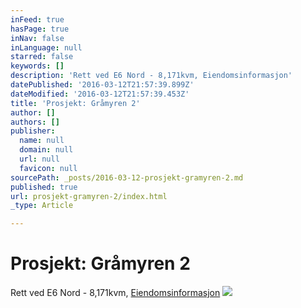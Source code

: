 ```yaml
---
inFeed: true
hasPage: true
inNav: false
inLanguage: null
starred: false
keywords: []
description: 'Rett ved E6 Nord - 8,171kvm, Eiendomsinformasjon'
datePublished: '2016-03-12T21:57:39.899Z'
dateModified: '2016-03-12T21:57:39.453Z'
title: 'Prosjekt: Gråmyren 2'
author: []
authors: []
publisher:
  name: null
  domain: null
  url: null
  favicon: null
sourcePath: _posts/2016-03-12-prosjekt-gramyren-2.md
published: true
url: prosjekt-gramyren-2/index.html
_type: Article

---
```

# Prosjekt: Gråmyren 2

Rett ved E6 Nord - 8,171kvm, [Eiendomsinformasjon][0]
![](https://the-grid-user-content.s3-us-west-2.amazonaws.com/04348ad0-f7b4-44b9-970f-11a1b01a8799.jpg)

[0]: http://www.seeiendom.no/services/Matrikkel.svc/GetDetailPage?type=property&knr=1719&gnr=19&bnr=49&fnr=0&snr=0&showpwm=false&customer=kartverket&pagename=